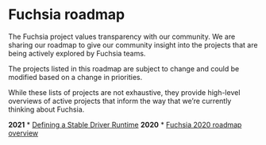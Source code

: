 # Fuchsia roadmap

The Fuchsia project values transparency with our community. We are sharing our
roadmap to give our community insight into the projects that are being actively
explored by Fuchsia teams.

The projects listed in this roadmap are subject to change and could be modified
based on a change in priorities.

While these lists of projects are not exhaustive, they provide high-level overviews
of active projects that inform the way that we’re currently thinking about
Fuchsia.

**2021**
     * [Defining a Stable Driver Runtime](/docs/contribute/roadmap/2021/stable_driver_runtime.md)
**2020**
     * [Fuchsia 2020 roadmap overview](/docs/contribute/roadmap/2020/overview.md)
